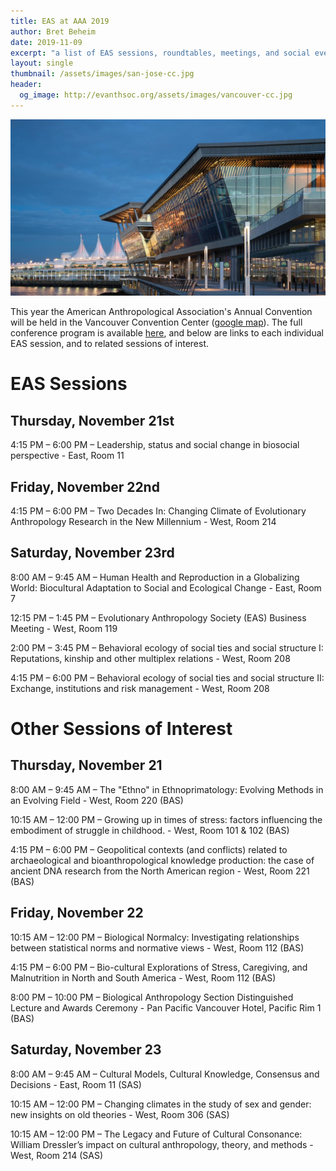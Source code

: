 ```yaml
---
title: EAS at AAA 2019
author: Bret Beheim
date: 2019-11-09
excerpt: "a list of EAS sessions, roundtables, meetings, and social events at AAA 2019 in Vancouver, British Columbia as well as other sessions of possible interest"
layout: single
thumbnail: /assets/images/san-jose-cc.jpg
header:
  og_image: http://evanthsoc.org/assets/images/vancouver-cc.jpg
---
```


![](/assets/images/vancouver-cc.jpg)

This year the American Anthropological Association's Annual Convention will be held in the Vancouver Convention Center ([google map](https://www.google.com/maps/place/Vancouver+Convention+Centre/@49.2883436,-123.1153855,15z/data=!4m2!3m1!1s0x0:0xd3c5f7bc5d72768d?sa=X&ved=2ahUKEwiD8KH9qt3lAhWG2FkKHZ0LBz0Q_BIwHHoECAoQCA)). The full conference program is available [here](https://www.eventscribe.net/2019/AAA/), and below are links to each individual EAS session, and to related sessions of interest.

# EAS Sessions

## Thursday, November 21st

4:15 PM – 6:00 PM  –  Leadership, status and social change in biosocial perspective - East, Room 11

## Friday, November 22nd

4:15 PM – 6:00 PM  –  Two Decades In: Changing Climate of Evolutionary Anthropology Research in the New Millennium - West, Room 214

## Saturday, November 23rd

8:00 AM – 9:45 AM  –  Human Health and Reproduction in a Globalizing World: Biocultural Adaptation to Social and Ecological Change - East, Room 7

12:15 PM – 1:45 PM  –  Evolutionary Anthropology Society (EAS) Business Meeting - West, Room 119

2:00 PM – 3:45 PM  –  Behavioral ecology of social ties and social structure I: Reputations, kinship and other multiplex relations - West, Room 208

4:15 PM – 6:00 PM  –  Behavioral ecology of social ties and social structure II: Exchange, institutions and risk management - West, Room 208
 

# Other Sessions of Interest

## Thursday, November 21

8:00 AM – 9:45 AM  –  The "Ethno" in Ethnoprimatology: Evolving Methods in an Evolving Field - West, Room 220 (BAS)

10:15 AM – 12:00 PM  –  Growing up in times of stress: factors influencing the embodiment of struggle in childhood. - West, Room 101 & 102 (BAS)

4:15 PM – 6:00 PM  –  Geopolitical contexts (and conflicts) related to archaeological and bioanthropological knowledge production: the case of ancient DNA research from the North American region - West, Room 221 (BAS)

## Friday, November 22

10:15 AM – 12:00 PM  –  Biological Normalcy: Investigating relationships between statistical norms and normative views - West, Room 112 (BAS)

4:15 PM – 6:00 PM  –  Bio-cultural Explorations of Stress, Caregiving, and Malnutrition in North and South America - West, Room 112 (BAS)

8:00 PM – 10:00 PM  –  Biological Anthropology Section Distinguished Lecture and Awards Ceremony - Pan Pacific Vancouver Hotel, Pacific Rim 1 (BAS)

## Saturday, November 23

8:00 AM – 9:45 AM  –  Cultural Models, Cultural Knowledge, Consensus and Decisions - East, Room 11 (SAS)

10:15 AM – 12:00 PM  –  Changing climates in the study of sex and gender: new insights on old theories - West, Room 306 (SAS)

10:15 AM – 12:00 PM  –  The Legacy and Future of Cultural Consonance: William Dressler’s impact on cultural anthropology, theory, and methods - West, Room 214 (SAS)